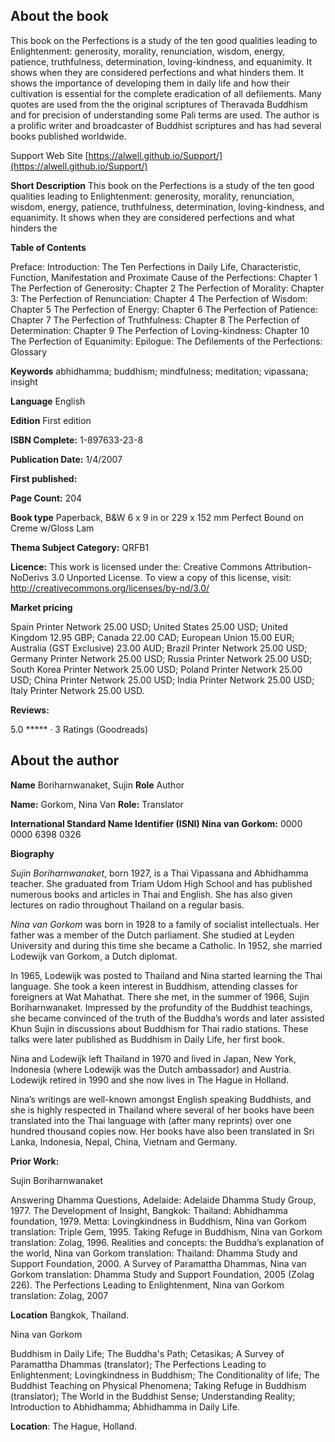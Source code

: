 ## About the book

This book on the Perfections is a study of the ten good qualities leading to Enlightenment: generosity, morality, renunciation, wisdom, energy, patience, truthfulness, determination, loving-kindness, and equanimity. It shows when they are considered perfections and what hinders them. It shows the importance of developing them in daily life and how their cultivation is essential for the complete eradication of all defilements. Many quotes are used from the the original scriptures of Theravada Buddhism and for precision of understanding some Pali terms are used. The author is a prolific writer and broadcaster of Buddhist scriptures and has had several books published worldwide.

 Support Web Site [https://alwell.github.io/Support/](https://alwell.github.io/Support/)

**Short Description** 
This book on the Perfections is a study of the ten good qualities leading to Enlightenment: generosity, morality, renunciation, wisdom, energy, patience, truthfulness, determination, loving-kindness, and equanimity. It shows when they are considered perfections and what hinders the


**Table of Contents** 

Preface: Introduction: The Ten Perfections in Daily Life, Characteristic, Function, Manifestation and Proximate Cause of the Perfections: Chapter 1 The Perfection of Generosity: Chapter 2 The Perfection of Morality: Chapter 3: The Perfection of Renunciation: Chapter 4 The Perfection of Wisdom: Chapter 5 The Perfection of Energy: Chapter 6 The Perfection of Patience: Chapter 7 The Perfection of Truthfulness: Chapter 8 The Perfection of Determination: Chapter 9 The Perfection of Loving-kindness: Chapter 10 The Perfection of Equanimity: Epilogue: The Defilements of the Perfections: Glossary

**Keywords** abhidhamma; buddhism; mindfulness; meditation; vipassana; insight

**Language** English

**Edition** First edition

**ISBN Complete:** 1-897633-23-8

**Publication Date:**  1/4/2007

**First published:** 

**Page Count:** 204

**Book type** Paperback, B&W 6 x 9 in or 229 x 152 mm Perfect Bound on Creme w/Gloss Lam

**Thema Subject Category:** QRFB1


**Licence:**
This work is licensed under the: 
Creative Commons Attribution-NoDerivs 3.0 Unported License.
To view a copy of this license, visit:
http://creativecommons.org/licenses/by-nd/3.0/ 

**Market pricing**

Spain Printer Network 	25.00 USD;
United States 	25.00 USD;
United Kingdom 	12.95  GBP;
Canada 	 	22.00  CAD;
European Union 	 	15.00  EUR;
Australia (GST Exclusive)  	23.00 AUD;
Brazil Printer Network 	25.00 USD;
Germany Printer Network 25.00 USD;
Russia Printer Network 	25.00 USD;
South Korea Printer Network 	25.00 USD;
Poland Printer Network 25.00 USD; 
China Printer Network 	25.00 USD; 
India Printer Network 	25.00 USD; 
Italy Printer Network 	25.00 USD. 

**Reviews:**

5.0 ***** ·  3 Ratings  (Goodreads)

## About the author

**Name** Boriharnwanaket, Sujin **Role** Author

**Name:** Gorkom, Nina Van 	**Role:** Translator

**International Standard Name Identifier (ISNI) Nina van Gorkom:** 0000 0000 6398 0326

**Biography**


*Sujin Boriharnwanaket*, born 1927, is a Thai Vipassana and Abhidhamma teacher. She graduated from Triam Udom High School and has published numerous books and articles in Thai and English. She has also given lectures on radio throughout Thailand on a regular basis.  

*Nina van Gorkom* was born in 1928 to a family of socialist intellectuals. Her father was a member of the Dutch parliament. She studied at Leyden University and during this time she became a Catholic. In 1952, she married Lodewijk van Gorkom, a Dutch diplomat.

In 1965, Lodewijk was posted to Thailand and Nina started learning the Thai language. She took a keen interest in Buddhism, attending classes for foreigners at Wat Mahathat. There she met, in the summer of 1966, Sujin Boriharnwanaket. Impressed by the profundity of the Buddhist teachings, she became convinced of the truth of the Buddha’s words and later assisted Khun Sujin in discussions about Buddhism for Thai radio stations. These talks were later published as Buddhism in Daily Life, her first book.

Nina and Lodewijk left Thailand in 1970 and lived in Japan, New York, Indonesia (where Lodewijk was the Dutch ambassador) and Austria. Lodewijk retired in 1990 and she now lives in The Hague in Holland.

Nina’s writings are well-known amongst English speaking Buddhists, and she is highly respected in Thailand where several of her books have been translated into the Thai language with (after many reprints) over one hundred thousand copies now. Her books have also been translated in Sri Lanka, Indonesia, Nepal, China, Vietnam and Germany. 
 
**Prior Work:**

Sujin Boriharnwanaket

Answering Dhamma Questions, Adelaide: Adelaide Dhamma Study Group, 1977. The Development of Insight, Bangkok: Thailand: Abhidhamma foundation, 1979. Metta: Lovingkindness in Buddhism, Nina van Gorkom translation: Triple Gem, 1995. Taking Refuge in Buddhism, Nina van Gorkom translation: Zolag, 1996. Realities and concepts: the Buddha’s explanation of the world, Nina van Gorkom translation: Thailand: Dhamma Study and Support Foundation, 2000. A Survey of Paramattha Dhammas, Nina van Gorkom translation: Dhamma Study and Support Foundation, 2005 (Zolag 226). The Perfections Leading to Enlightenment, Nina van Gorkom translation: Zolag, 2007 

**Location** Bangkok, Thailand.

Nina van Gorkom

Buddhism in Daily Life; The Buddha's Path; Cetasikas; A Survey of Paramattha Dhammas (translator); The Perfections Leading to Enlightenment; Lovingkindness in Buddhism; The Conditionality of life; The Buddhist Teaching on Physical Phenomena; Taking Refuge in Buddhism (translator); The World in the Buddhist Sense; Understanding Reality; Introduction to Abhidhamma; Abhidhamma in Daily Life.
 
**Location**: The Hague, Holland.
